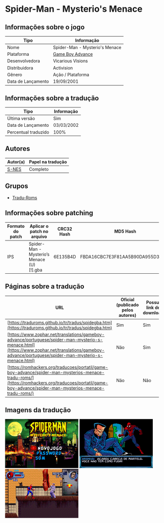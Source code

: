 # Spider-Man - Mysterio's Menace

## Informações sobre o jogo

| Tipo | Informação |
| ----------- | ----------- |
| Nome | Spider\-Man \- Mysterio's Menace |
| Plataforma | [Game Boy Advance](../) |
| Desenvolvedora | Vicarious Visions |
| Distribuidora | Activision |
| Gênero | Ação / Plataforma |
| Data de Lançamento | 19/09/2001 |

## Informações sobre a tradução

| Tipo | Informação |
| ----------- | ----------- |
| Última versão | Sim |
| Data de Lançamento | 03/03/2002 |
| Percentual traduzido | 100% |

## Autores

| Autor(a) | Papel na tradução |
| ----------- | ----------- |
| [S\-NES](../../../autores/s-nes/) | Completo |

## Grupos

* [Tradu\-Roms](../../../grupos/tradu-roms/)

## Informações sobre patching

| Formato do patch | Aplicar o patch no arquivo | CRC32 Hash | MD5 Hash |
| ----------- | ----------- | ----------- | ----------- |
| IPS | Spider\-Man \- Mysterio’s Menace \(U\) \[\!\]\.gba | 6E135B4D | FBDA16CBC7E3F81AA5B90DA955D3E114 |

## Páginas sobre a tradução

| URL | Oficial (publicado pelos autores) | Possuí link de download |
| ----------- | ----------- | ----------- |
| [https://traduroms.github.io/tr/tradus/spidegba.htm](https://traduroms.github.io/tr/tradus/spidegba.htm) | Sim | Sim |
| [https://www.zophar.net/translations/gameboy-advance/portuguese/spider-man-mysterio-s-menace.html](https://www.zophar.net/translations/gameboy-advance/portuguese/spider-man-mysterio-s-menace.html) | Não | Sim |
| [https://romhackers.org/traducoes/portatil/game-boy-advance/spider-man-mysterios-menace-tradu-roms/](https://romhackers.org/traducoes/portatil/game-boy-advance/spider-man-mysterios-menace-tradu-roms/) | Não | Não |

## Imagens da tradução

![Imagem de exemplo da tradução 1](1.png)
![Imagem de exemplo da tradução 2](2.png)
![Imagem de exemplo da tradução 3](3.png)